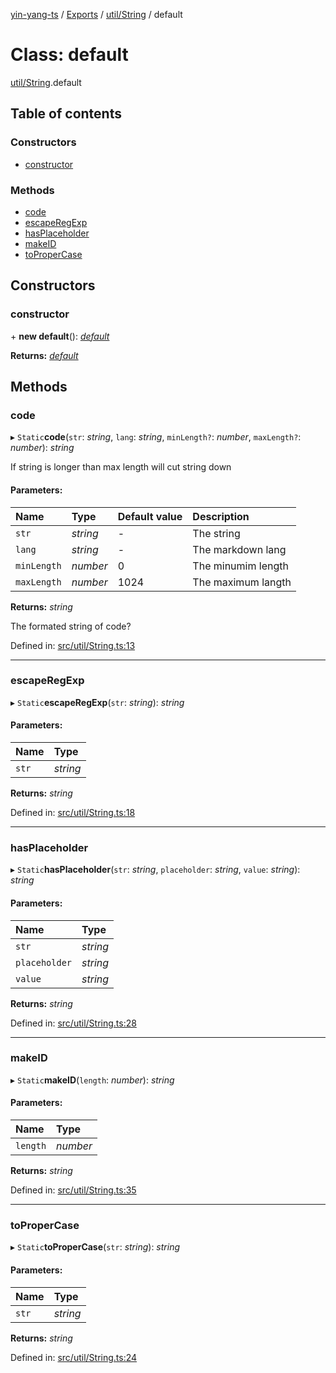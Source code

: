 [yin-yang-ts](../README.md) / [Exports](../modules.md) / [util/String](../modules/util_string.md) / default

# Class: default

[util/String](../modules/util_string.md).default

## Table of contents

### Constructors

- [constructor](util_string.default.md#constructor)

### Methods

- [code](util_string.default.md#code)
- [escapeRegExp](util_string.default.md#escaperegexp)
- [hasPlaceholder](util_string.default.md#hasplaceholder)
- [makeID](util_string.default.md#makeid)
- [toProperCase](util_string.default.md#topropercase)

## Constructors

### constructor

\+ **new default**(): [*default*](util_string.default.md)

**Returns:** [*default*](util_string.default.md)

## Methods

### code

▸ `Static`**code**(`str`: *string*, `lang`: *string*, `minLength?`: *number*, `maxLength?`: *number*): *string*

If string is longer than max length will cut string down

#### Parameters:

Name | Type | Default value | Description |
:------ | :------ | :------ | :------ |
`str` | *string* | - | The string   |
`lang` | *string* | - | The markdown lang   |
`minLength` | *number* | 0 | The minumim length   |
`maxLength` | *number* | 1024 | The maximum langth   |

**Returns:** *string*

The formated string of code?

Defined in: [src/util/String.ts:13](https://github.com/DetroitWhiskey136/ying-yang-ts/blob/9e5d8a8/src/util/String.ts#L13)

___

### escapeRegExp

▸ `Static`**escapeRegExp**(`str`: *string*): *string*

#### Parameters:

Name | Type |
:------ | :------ |
`str` | *string* |

**Returns:** *string*

Defined in: [src/util/String.ts:18](https://github.com/DetroitWhiskey136/ying-yang-ts/blob/9e5d8a8/src/util/String.ts#L18)

___

### hasPlaceholder

▸ `Static`**hasPlaceholder**(`str`: *string*, `placeholder`: *string*, `value`: *string*): *string*

#### Parameters:

Name | Type |
:------ | :------ |
`str` | *string* |
`placeholder` | *string* |
`value` | *string* |

**Returns:** *string*

Defined in: [src/util/String.ts:28](https://github.com/DetroitWhiskey136/ying-yang-ts/blob/9e5d8a8/src/util/String.ts#L28)

___

### makeID

▸ `Static`**makeID**(`length`: *number*): *string*

#### Parameters:

Name | Type |
:------ | :------ |
`length` | *number* |

**Returns:** *string*

Defined in: [src/util/String.ts:35](https://github.com/DetroitWhiskey136/ying-yang-ts/blob/9e5d8a8/src/util/String.ts#L35)

___

### toProperCase

▸ `Static`**toProperCase**(`str`: *string*): *string*

#### Parameters:

Name | Type |
:------ | :------ |
`str` | *string* |

**Returns:** *string*

Defined in: [src/util/String.ts:24](https://github.com/DetroitWhiskey136/ying-yang-ts/blob/9e5d8a8/src/util/String.ts#L24)

